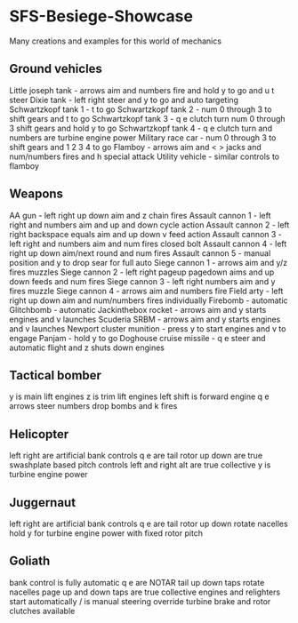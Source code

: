 # SFS-Besiege-Showcase
Many creations and examples for this world of mechanics

Ground vehicles
-----
Little joseph tank - arrows aim and numbers fire and hold y to go and u t steer
Dixie tank - left right steer and y to go and auto targeting
Schwartzkopf tank 1 - t to go
Schwartzkopf tank 2 - num 0 through 3 to shift gears and t to go
Schwartzkopf tank 3 - q e clutch turn num 0 through 3 shift gears and hold y to go
Schwartzkopf tank 4 - q e clutch turn and numbers are turbine engine power
Military race car - num 0 through 3 to shift gears and 1 2 3 4 to go
Flamboy - arrows aim and < > jacks and num/numbers fires and h special attack
Utility vehicle - similar controls to flamboy

Weapons
-----
AA gun - left right up down aim and z chain fires
Assault cannon 1 - left right and numbers aim and up and down cycle action
Assault cannon 2 - left right backspace equals aim and up down v feed action
Assault cannon 3 - left right and numbers aim and num fires closed bolt
Assault cannon 4 - left right up down aim/next round and num fires
Assault cannon 5 - manual position and y to drop sear for full auto
Siege cannon 1 - arrows aim and y/z fires muzzles
Siege cannon 2 - left right pageup pagedown aims and up down feeds and num fires
Siege cannon 3 - left right numbers aim and y fires muzzle
Siege cannon 4 - arrows aim and numbers fire
Field arty - left right up down aim and num/numbers fires individually
Firebomb - automatic
Glitchbomb - automatic
Jackinthebox rocket - arrows aim and y starts engines and v launches
Scuderia SRBM - arrows aim and y starts engines and v launches
Newport cluster munition - press y to start engines and v to engage
Panjam - hold y to go
Doghouse cruise missile - q e steer and automatic flight and z shuts down engines

Tactical bomber
-----
y is main lift engines z is trim lift engines
left shift is forward engine
q e arrows steer
numbers drop bombs and k fires

Helicopter
-----
left right are artificial bank controls
q e are tail rotor
up down are true swashplate based pitch controls
left and right alt are true collective
y is turbine engine power

Juggernaut
-----
left right are artificial bank controls
q e are tail rotor
up down rotate nacelles
hold y for turbine engine power with fixed rotor pitch

Goliath
-----
bank control is fully automatic
q e are NOTAR tail
up down taps rotate nacelles
page up and down taps are true collective
engines and relighters start automatically
/ is manual steering override
turbine brake and rotor clutches available

